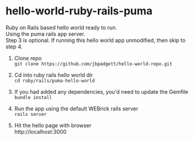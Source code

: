 # hello-world-ruby-rails-puma

Ruby on Rails based hello world ready to run.  
Using the puma rails app server.  
Step 3 is optional.  If running this hello world app unmodified, then skip to step 4.  


1. Clone repo  
```git clone https://github.com/jbpadgett/hello-world-repo.git```  

2. Cd into ruby rails hello world dir  
```cd ruby/rails/puma-hello-world```  

3. If you had added any dependencies, you'd need to update the Gemfile  
```bundle install```  
 
4. Run the app using the default WEBrick rails server  
```rails server```  

5. Hit the hello page with browser  
http://localhost:3000


